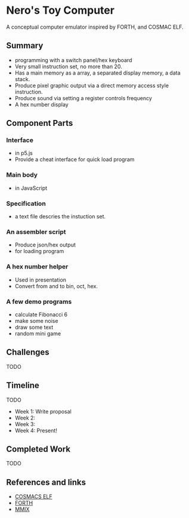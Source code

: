 # Nero's Toy Computer

A conceptual computer emulator inspired by FORTH, and COSMAC ELF.

## Summary

- programming with a switch panel/hex keyboard 
- Very small instruction set, no more than 20.
- Has a main memory as a array, a separated display memory, a data stack.
- Produce pixel graphic output via a direct memory access style instruction.
- Produce sound via setting a register controls frequency
- A hex number display

## Component Parts

### Interface
- in p5.js
- Provide a cheat interface for quick load program
### Main body
- in JavaScript
### Specification
- a text file descries the instuction set.
### An assembler script
- Produce json/hex output
- for loading program
### A hex number helper
- Used in presentation
- Convert from and to bin, oct, hex.
### A few demo programs
- calculate Fibonacci 6
- make some noise
- draw some text
- random mini game


## Challenges

TODO

## Timeline

TODO

- Week 1: Write proposal
- Week 2: 
- Week 3: 
- Week 4: Present!

## Completed Work

TODO

## References and links

- [COSMACS ELF](http://www.cosmacelf.com)
- [FORTH](http://www.forth.org)
- [MMIX](http://mmix.cs.hm.edu)
